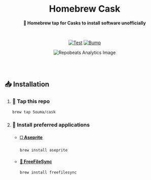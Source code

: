 <h1 align="center">Homebrew Cask</h1>

<div align="center">

**🍺 Homebrew tap for Casks to install software unofficially**

<br />

[![Test](https://img.shields.io/github/actions/workflow/status/5ouma/homebrew-cask/test.yml?label=Test&style=flat-square)](https://github.com/5ouma/homebrew-cask/actions/workflows/test.yml)
[![Bump](https://img.shields.io/github/actions/workflow/status/5ouma/homebrew-cask/bump.yml?label=Bump&style=flat-square)](https://github.com/5ouma/homebrew-cask/actions/workflows/bump.yml)

![Repobeats Analytics Image](https://repobeats.axiom.co/api/embed/d1e1b9905da9f21164c879ee361a4a90e1090696.svg)

</div>

<br /><br />

## 📥 Installation

1. ### 🚰 Tap this repo

   ```sh
   brew tap 5ouma/cask
   ```

1. ### 🥫 Install preferred applications

   - #### [◻️ Aseprite](https://www.aseprite.org)

     ```sh
     brew install aseprite
     ```

   - #### [🔄 FreeFileSync](https://freefilesync.org)

     ```sh
     brew install freefilesync
     ```
